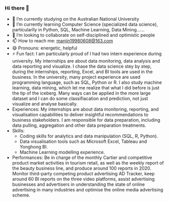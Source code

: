 ### Hi there 👋

<!--
**ManJIN-0608/ManJIN-0608** is a ✨ _special_ ✨ repository because its `README.md` (this file) appears on your GitHub profile.

Here are some ideas to get you started:

- 🔭 I’m currently working on ...
- 🌱 I’m currently learning ...
- 👯 I’m looking to collaborate on ...
- 🤔 I’m looking for help with ...
- 💬 Ask me about ...
- 📫 How to reach me: ...
- 😄 Pronouns: ...
- ⚡ Fun fact: ...
-->

- 🔭 I’m currently studying on the Australian National University
- 🌱 I’m currently learning Computer Science (specialized data science), particularlly in Python, SQL, Machine Learning, Data Mining......
- 👯 I’m looking to collaborate on self-disciplined and optimistic people
- 📫 How to reach me: manjin19980608@163.com
- 😄 Pronouns: energetic, helpful
- ⚡ Fun fact: I am particularly proud of I had two intern experience during university. My internships are about data monitoring, data analysis and data reporting and visualize. I chase the data science stey by step, during the internships, reporting, Excel, and BI tools are used in the business. In the university, many project experience are used programming language, such as SQL, Python or R. I also study machine learning, data mining, which let me realize that what I did before is just the tip of the iceberg. Many ways can be applied in the more large dataset and I can do some classifiacation and prediction, not just visualize and analyse basically.
- Experiences: My internships are about data monitoring, reporting, and visualisation capabilities to deliver insightful recommendations to business stakeholders. I am responsible for data preparation, including data pulling, aggregation and other data preparation treatments.
- Skills: 
  * Coding skills for analytics and data manipulation (SQL, R, Python). 
  * Data visualisation tools such as Microsoft Excel, Tableau and Yonghong BI. 
  * Machine Learning modelling experience.
- Performances: Be in charge of the monthly Cartier and competitive product market activities in tourism retail, as well as the weekly report of the beauty business line, and produce around 100 reports in 2020. Monitor third-party competing product advertising AD Tracker, keep around 60 BI reports on the three video platforms, assist advertising businesses and advertisers in understanding the state of online advertising in many industries and optimise the online media advertising scheme.

<!-- ![Github stats]( https://github-readme-stats.vercel.app/api?username=ManJIN-0608&theme=highcontrast&show_icons=true&count_private=true ) -->
<!-- ![Top Languages Card](https://github-readme-stats.vercel.app/api/top-langs/?username=ManJIN-0608) -->
